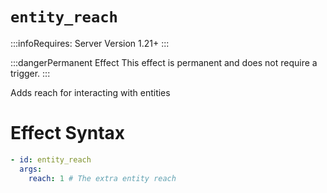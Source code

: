 # `entity_reach`
:::infoRequires:
Server Version 1.21+
:::

:::dangerPermanent Effect
This effect is permanent and does not require a trigger.
:::

Adds reach for interacting with entities
# Effect Syntax
```yaml
- id: entity_reach
  args:
    reach: 1 # The extra entity reach
```